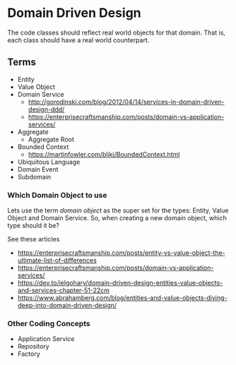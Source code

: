 # Domain Driven Design

The code classes should reflect real world objects for that domain. That is, each class should have a real world counterpart.


## Terms

- Entity
- Value Object
- Domain Service
  - http://gorodinski.com/blog/2012/04/14/services-in-domain-driven-design-ddd/
  - https://enterprisecraftsmanship.com/posts/domain-vs-application-services/
- Aggregate
  - Aggregate Root
- Bounded Context
  - https://martinfowler.com/bliki/BoundedContext.html
- Ubiquitous Language
- Domain Event
- Subdomain


### Which Domain Object to use

Lets use the term _domain object_ as the super set for the types: Entity, Value Object and Domain Service.
So, when creating a new domain object, which type should it be?

See these articles
 - https://enterprisecraftsmanship.com/posts/entity-vs-value-object-the-ultimate-list-of-differences
 - https://enterprisecraftsmanship.com/posts/domain-vs-application-services/
 - https://dev.to/ielgohary/domain-driven-design-entities-value-objects-and-services-chapter-51-22cm
 - https://www.abrahamberg.com/blog/entities-and-value-objects-diving-deep-into-domain-driven-design/


### Other Coding Concepts

- Application Service
- Repository
- Factory
